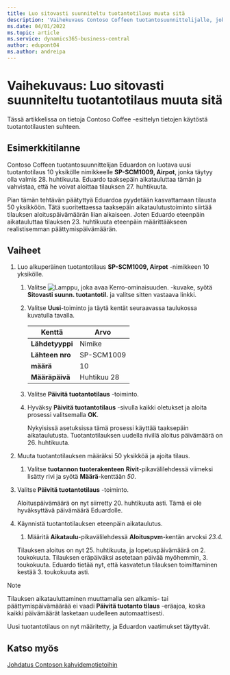 ```yaml
---
title: Luo sitovasti suunniteltu tuotantotilaus muuta sitä
description: 'Vaihekuvaus Contoso Coffeen tuotantosuunnittelijalle, joka haluaa luoda sitovasti suunnitellun tuotantotilauksen ja muokata sitä.'
ms.date: 04/01/2022
ms.topic: article
ms.service: dynamics365-business-central
author: edupont04
ms.author: andreipa
---
```


# <a name="walkthrough-create-a-firm-planned-production-order-and-change-it"></a>Vaihekuvaus: Luo sitovasti suunniteltu tuotantotilaus muuta sitä

Tässä artikkelissa on tietoja Contoso Coffee -esittelyn tietojen käytöstä tuotantotilausten suhteen.  

## <a name="scenario"></a>Esimerkkitilanne

Contoso Coffeen tuotantosuunnittelijan Eduardon on luotava uusi tuotantotilaus 10 yksikölle nimikkeelle **SP-SCM1009, Airpot**, jonka täytyy olla valmis 28. huhtikuuta. Eduardo taaksepäin aikatauluttaa tämän ja vahvistaa, että he voivat aloittaa tilauksen 27. huhtikuuta.  

Pian tämän tehtävän päätyttyä Eduardoa pyydetään kasvattamaan tilausta 50 yksikköön. Tätä suoritettaessa taaksepäin aikataulutustoiminto siirtää tilauksen aloituspäivämäärän liian aikaiseen. Joten Eduardo eteenpäin aikatauluttaa tilauksen 23. huhtikuuta eteenpäin määrittääkseen realistisemman päättymispäivämäärän.  

## <a name="steps"></a>Vaiheet

1. Luo alkuperäinen tuotantotilaus **SP-SCM1009, Airpot** -nimikkeen 10 yksikölle.

    1. Valitse ![Lamppu, joka avaa Kerro-ominaisuuden.](../../media/ui-search/search_small.png "Kerro, mitä haluat tehdä") -kuvake, syötä **Sitovasti suunn. tuotantotil.** ja valitse sitten vastaava linkki.  

    2. Valitse **Uusi**-toiminto ja täytä kentät seuraavassa taulukossa kuvatulla tavalla.  

        |Kenttä  |Arvo  |
        |---------|---------|
        |**Lähdetyyppi** |Nimike|
        |**Lähteen nro** |SP-SCM1009|
        |**määrä** |10|
        |**Määräpäivä**|Huhtikuu 28  |

    3. Valitse **Päivitä tuotantotilaus** -toiminto.  

    4. Hyväksy **Päivitä tuotantotilaus** -sivulla kaikki oletukset ja aloita prosessi valitsemalla **OK**.  

        Nykyisissä asetuksissa tämä prosessi käyttää taaksepäin aikataulutusta. Tuotantotilauksen uudella rivillä aloitus päivämäärä on 26. huhtikuuta.  

2. Muuta tuotantotilauksen määräksi 50 yksikköä ja ajoita tilaus.  

    1. Valitse **tuotannon tuoterakenteen** **Rivit**-pikavälilehdessä viimeksi lisätty rivi ja syötä **Määrä**-kenttään *50*.  

3. Valitse **Päivitä tuotantotilaus** -toiminto.  

    Aloituspäivämäärä on nyt siirretty 20. huhtikuuta asti. Tämä ei ole hyväksyttävä päivämäärä Eduardolle.

4. Käynnistä tuotantotilauksen eteenpäin aikataulutus.

    1. Määritä **Aikataulu**-pikavälilehdessä **Aloituspvm**-kentän arvoksi *23.4.*

    Tilauksen aloitus on nyt 25. huhtikuuta, ja lopetuspäivämäärä on 2. toukokuuta. Tilauksen eräpäiväksi asetetaan päivää myöhemmin, 3. toukokuuta. Eduardo tietää nyt, että kasvatetun tilauksen toimittaminen kestää 3. toukokuuta asti.

> [!NOTE]
> Tilauksen aikatauluttaminen muuttamalla sen alkamis- tai päättymispäivämäärää ei vaadi **Päivitä tuotanto tilaus** -eräajoa, koska kaikki päivämäärät lasketaan uudelleen automaattisesti.

Uusi tuotantotilaus on nyt määritetty, ja Eduardon vaatimukset täyttyvät.  

## <a name="see-also"></a>Katso myös

[Johdatus Contoson kahvidemotietoihin](../contoso-coffee-intro.md)  
